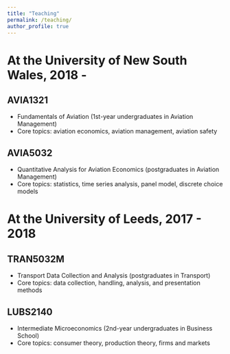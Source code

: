 ```yaml
---
title: "Teaching"
permalink: /teaching/
author_profile: true
---
```


At the University of New South Wales, 2018 -
========

AVIA1321
--------
* Fundamentals of Aviation (1st-year undergraduates in Aviation Management) 
* Core topics: aviation economics, aviation management, aviation safety

AVIA5032
--------
* Quantitative Analysis for Aviation Economics (postgraduates in Aviation Management)
* Core topics: statistics, time series analysis, panel model, discrete choice models

At the University of Leeds, 2017 - 2018
========

TRAN5032M
--------
* Transport Data Collection and Analysis (postgraduates in Transport) 
* Core topics: data collection, handling, analysis, and presentation methods

LUBS2140
--------
* Intermediate Microeconomics (2nd-year undergraduates in Business School) 
* Core topics: consumer theory, production theory, firms and markets


